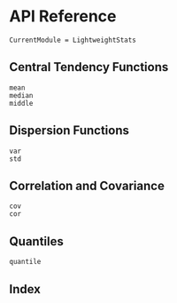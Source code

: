 # API Reference

```@meta
CurrentModule = LightweightStats
```

## Central Tendency Functions

```@docs
mean
median
middle
```

## Dispersion Functions

```@docs
var
std
```

## Correlation and Covariance

```@docs
cov
cor
```

## Quantiles

```@docs
quantile
```

## Index

```@index
```